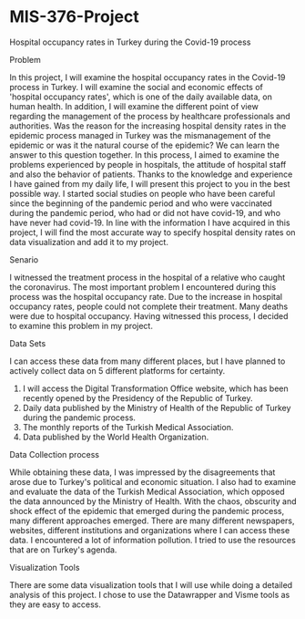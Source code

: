 # MIS-376-Project
Hospital occupancy rates in Turkey during the Covid-19 process

Problem

In this project, I will examine the hospital occupancy rates in the Covid-19 process in Turkey. I will examine the social and economic effects of 'hospital occupancy rates', which is one of the daily available data, on human health. In addition, I will examine the different point of view regarding the management of the process by healthcare professionals and authorities. Was the reason for the increasing hospital density rates in the epidemic process managed in Turkey was the mismanagement of the epidemic or was it the natural course of the epidemic? We can learn the answer to this question together. In this process, I aimed to examine the problems experienced by people in hospitals, the attitude of hospital staff and also the behavior of patients. Thanks to the knowledge and experience I have gained from my daily life, I will present this project to you in the best possible way. I started social studies on people who have been careful since the beginning of the pandemic period and who were vaccinated during the pandemic period, who had or did not have covid-19, and who have never had covid-19. In line with the information I have acquired in this project, I will find the most accurate way to specify hospital density rates on data visualization and add it to my project.

Senario

I witnessed the treatment process in the hospital of a relative who caught the coronavirus. The most important problem I encountered during this process was the hospital occupancy rate. Due to the increase in hospital occupancy rates, people could not complete their treatment. Many deaths were due to hospital occupancy. Having witnessed this process, I decided to examine this problem in my project.

Data Sets

I can access these data from many different places, but I have planned to actively collect data on 5 different platforms for certainty.
1.	I will access the Digital Transformation Office website, which has been recently opened by the Presidency of the Republic of Turkey.
2.	Daily data published by the Ministry of Health of the Republic of Turkey during the pandemic process.
3.	The monthly reports of the Turkish Medical Association.
4.	Data published by the World Health Organization.


Data Collection process

While obtaining these data, I was impressed by the disagreements that arose due to Turkey's political and economic situation. I also had to examine and evaluate the data of the Turkish Medical Association, which opposed the data announced by the Ministry of Health. With the chaos, obscurity and shock effect of the epidemic that emerged during the pandemic process, many different approaches emerged. There are many different newspapers, websites, different institutions and organizations where I can access these data. I encountered a lot of information pollution. I tried to use the resources that are on Turkey's agenda.

Visualization Tools

There are some data visualization tools that I will use while doing a detailed analysis of this project. I chose to use the Datawrapper and Visme tools as they are easy to access.
